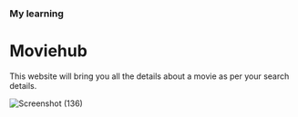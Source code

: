 <h3>My learning</h3>

<h1>Moviehub</h1>

This website will bring you all the details about a movie as per your search details.

![Screenshot (136)](https://github.com/biki08089/Moviehub-website/assets/123112453/98f0f127-416d-4b72-964a-3305bd70f0a0)

